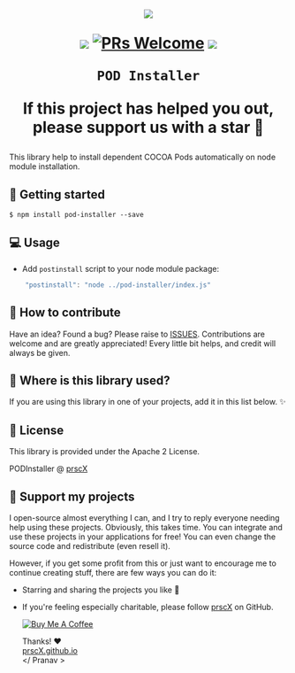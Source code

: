 <h1 align="center">

<p align="center">
  <img src="https://koenig-media.raywenderlich.com/uploads/2017/04/CocoaPodsSwift-feature.png" />
</p>

<p align="center">
  <a href="https://www.npmjs.com/package/pod-installer"><img src="http://img.shields.io/npm/v/pod-installer.svg?style=flat" /></a>
  <a href="https://github.com/prscX/pod-installer/pulls"><img alt="PRs Welcome" src="https://img.shields.io/badge/PRs-welcome-brightgreen.svg" /></a>
  <a href="https://github.com/prscX/pod-installer#License"><img src="https://img.shields.io/npm/l/pod-installer.svg?style=flat" /></a>
</p>


    POD Installer

If this project has helped you out, please support us with a star 🌟
</h1>

This library help to install dependent COCOA Pods automatically on node module installation.


## 📖 Getting started

`$ npm install pod-installer --save`


## 💻 Usage

- Add `postinstall` script to your node module package:

```javascript
    "postinstall": "node ../pod-installer/index.js"
```

## 🤔 How to contribute
Have an idea? Found a bug? Please raise to [ISSUES](https://github.com/prscX/pod-installer/issues).
Contributions are welcome and are greatly appreciated! Every little bit helps, and credit will always be given.

## 💫 Where is this library used?
If you are using this library in one of your projects, add it in this list below. ✨


## 📜 License
This library is provided under the Apache 2 License.

PODInstaller @ [prscX](https://github.com/prscX)

## 💖 Support my projects
I open-source almost everything I can, and I try to reply everyone needing help using these projects. Obviously, this takes time. You can integrate and use these projects in your applications for free! You can even change the source code and redistribute (even resell it).

However, if you get some profit from this or just want to encourage me to continue creating stuff, there are few ways you can do it:
* Starring and sharing the projects you like 🚀
* If you're feeling especially charitable, please follow [prscX](https://github.com/prscX) on GitHub.

  <a href="https://www.buymeacoffee.com/prscX" target="_blank"><img src="https://www.buymeacoffee.com/assets/img/custom_images/orange_img.png" alt="Buy Me A Coffee" style="height: auto !important;width: auto !important;" ></a>

  Thanks! ❤️
  <br/>
  [prscX.github.io](https://prscx.github.io)
  <br/>
  </ Pranav >
